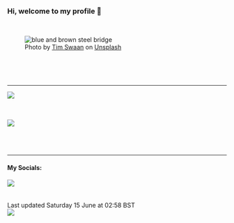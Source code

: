 <h3>Hi, welcome to my profile 👋</h3>

<br />
<figure>
  <img
    src="https://images.unsplash.com/photo-1447752875215-b2761acb3c5d?crop=entropy&cs=tinysrgb&fit=max&fm=jpg&ixid=M3wyNzQ3MDB8MHwxfHJhbmRvbXx8fHx8fHx8fDE3MTg0MTMyNjF8&ixlib=rb-4.0.3&q=80&w=1080&auto=format"
    alt="blue and brown steel bridge" 
  />
  <figcaption>Photo by <a
    href="https://unsplash.com/@timswaanphotography?utm_source=Profile%20readme&utm_medium=referral">Tim Swaan</a> on <a
    href="https://unsplash.com/?utm_source=Profile%20readme&utm_medium=referral">Unsplash</a></figcaption>
</figure>




  <br /><br /><br />

<hr />
<img
  src="https://github-readme-stats.vercel.app/api?username=shanelucy&show_icons=true&theme=calm"
/>
<br /><br /><br />

<img 
  src="https://github-readme-stats.vercel.app/api/top-langs/?username=shanelucy&theme=calm"
/>
<br /><br /><br /><br />
<hr />
<h4>My Socials:</h4>
<a href="https://uk.linkedin.com/in/shane-lucy-4735b616a">
  <img
    src="https://img.shields.io/badge/linkedin%20-%230077B5.svg?&style=for-the-badge&logo=linkedin&logoColor=white"
  />
</a>
<br /><br /><br />
Last updated Saturday 15 June at 02:58 BST
<br />
<img
  src="https://github.com/ShaneLucy/ShaneLucy/workflows/README%20build/badge.svg"
/>
